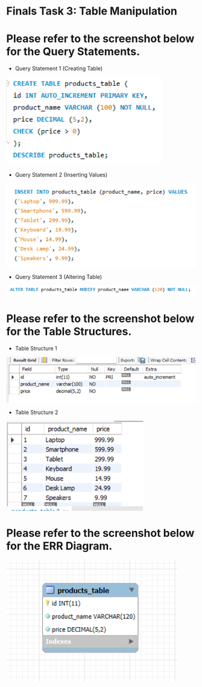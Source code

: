 # Finals Task 3: Table Manipulation
# Please refer to the screenshot below for the Query Statements.

- Query Statement 1 (Creating Table)
  
![Sample Output](images/creatingtable.png)

- Query Statement 2 (Inserting Values)

![Sample Output](images/insert.png)

- Query Statement 3 (Altering Table)

![Sample Output](images/alter.png)

# Please refer to the screenshot below for the Table Structures.
- Table Structure 1

![Sample Output](images/protab.png)

- Table Structure 2

![Sample Output](images/productstablestructure.png)

# Please refer to the screenshot below for the ERR Diagram.

![Sample Output](images/wandiagram.png)

